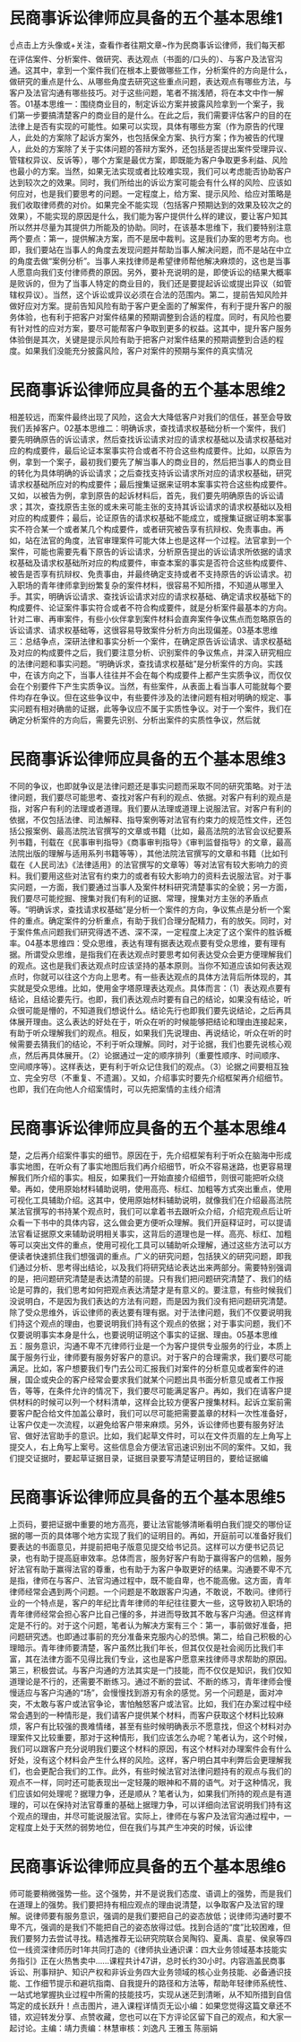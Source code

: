 # 民商事诉讼律师应具备的五个基本思维1

☝点击上方头像或+关注，查看作者往期文章~作为民商事诉讼律师，我们每天都在评估案件、分析案件、做研究、表达观点（书面的/口头的）、与客户及法官沟通。这其中，拿到一个案件我们在根本上要做哪些工作，分析案件的方向是什么，做研究的重点是什么、从哪些角度去研究这些重点问题，表达观点有哪些方法，与客户及法官沟通有哪些技巧。对于这些问题，笔者不揣浅陋，将在本文中作一解答。01基本思维一：围绕商业目的，制定诉讼方案并披露风险拿到一个案子，我们第一步要搞清楚客户的商业目的是什么。在此之后，我们需要评估客户的目的在法律上是否有实现的可能性。如果可以实现，具体有哪些方案（作为原告的代理人，此处的方案除了起诉方案外，也包括保全方案、执行方案；作为被告的代理人，此处的方案除了关于实体问题的答辩方案外，还包括是否提出案件受理异议、管辖权异议、反诉等），哪个方案是最优方案，即既能为客户争取更多利益、风险也最小的方案。当然，如果无法实现或者比较难实现，我们可以考虑能否协助客户达到较次之的效果。同时，我们所给出的诉讼方案可能会有什么样的风险、应该如何应对，也是我们要思考的问题。一定程度上，给方案、提示风险、给应对策略是我们收取律师费的对价。如果完全不能实现（包括客户预期达到的效果及较次之的效果），不能实现的原因是什么，我们能为客户提供什么样的建议，要让客户知其所以然并尽量为其提供力所能及的协助。同时，在该基本思维下，我们要特别注意两个要点：第一，提供解决方案，而不是居中裁判。这是我们办案的思考方向。也即，我们要站在当事人的角度去发现问题并帮助当事人解决问题，而不是站在中立的角度去做“案例分析”。当事人来找律师是希望律师帮他解决麻烦的，这也是当事人愿意向我们支付律师费的原因。另外，要补充说明的是，即使诉讼的结果大概率是败诉的，但为了当事人特定的商业目的，我们还是要提起诉讼或提出异议（如管辖权异议）。当然，这个诉讼或异议必须在合法的范围内。第二，提前告知风险并做好应对方案。提前告知风险有助于客户更全面的了解案件，有利于提升客户的服务体验，也有利于把客户对案件结果的预期调整到合适的程度。同时，有风险也要有针对性的应对方案，要尽可能帮客户争取到更多的权益。这其中，提升客户服务体验倒是其次，关键是提示风险有助于把客户对案件结果的预期调整到合适的程度。如果我们没能充分披露风险，客户对案件的预期与案件的真实情况

# 民商事诉讼律师应具备的五个基本思维2

相差较远，而案件最终出现了风险，这会大大降低客户对我们的信任，甚至会导致我们丢掉客户。02基本思维二：明确诉求，查找请求权基础分析一个案件，我们要先明确原告的诉讼请求，然后查找诉讼请求对应的请求权基础以及请求权基础对应的构成要件，最后论证本案事实符合或者不符合这些构成要件。比如，以原告为例，拿到一个案子，最初我们要先了解当事人的商业目的，然后把当事人的商业目的转化为具体明确的诉讼请求；之后查找支持诉讼请求所对应的请求权基础，研究请求权基础所应对的构成要件；最后搜集证据来证明本案事实符合这些构成要件。又如，以被告为例，拿到原告的起诉材料后，首先，我们要先明确原告的诉讼请求；其次，查找原告主张的或未来可能主张的支持其诉讼请求的请求权基础以及相对应的构成要件；最后，论证原告的请求权基础不能成立，或搜集证据证明本案事实不符合某一个或者某几个构成要件，或者研究被告享有抗辩权、免责事由。再如，站在法官的角度，法官审理案件可能大体上也是这样一个过程。法官拿到一个案件，可能也需要先看下原告的诉讼请求，分析原告提出的诉讼请求所依据的请求权基础及请求权基础所对应的构成要件，审查本案的事实是否符合这些构成要件、被告是否享有抗辩权、免责事由，并最终确定支持或者不支持原告的诉讼请求。初入职场的青年律师拿到纷繁复杂的案件材料，很容易不知所措，不知道从哪里入手。其实，明确诉讼请求、查找诉讼请求对应的请求权基础、确定请求权基础下的构成要件、论证案件事实符合或者不符合构成要件，就是分析案件最基本的方向。针对二审、再审案件，有些小伙伴拿到案件材料会直奔案件争议焦点而忽略原告的诉讼请求、请求权基础等，这很容易导致案件分析方向出现偏差。03基本思维三：总结争点，深研法律和事实分析一个案件，在确定原告诉讼请求、请求权基础及对应的构成要件之后，我们要注意分析、识别案件的争议焦点，并深入研究相应的法律问题和事实问题。“明确诉求，查找请求权基础”是分析案件的方向。实践中，在该方向之下，当事人往往并不会在每个构成要件上都产生实质争议，而仅仅会在个别要件下产生实质争议。当然，有些案件，从表面上看当事人可能就每个要件均存在争议。但在这些争议中，有些要件涉及的法律问题有相对明确的规定、事实问题有相对确凿的证据，此等争议应不属于实质性争议。对于一个案件，我们在确定分析案件的方向后，需要先识别、分析出案件的实质性争议，然后就

# 民商事诉讼律师应具备的五个基本思维3

不同的争议，也即就争议是法律问题还是事实问题而采取不同的研究策略。对于法律问题，我们要尽可能思考、查找对客户有利的观点、依据。对客户有利的观点是指，对客户有利的法理或者道理。我们要从法理或道理上说服法官。对客户有利的依据，不仅包括法律、司法解释、指导案例等对法官有约束力的规范性文件，还包括公报案例、最高法院法官撰写的文章或书籍（比如，最高法院的法官会议纪要系列书籍，刊载在《民事审判指导》《商事审判指导》《审判监督指导》的文章，最高法院出版的理解与适用系列书籍等等），其他法院法官撰写的文章和书籍（比如刊载在《人民司法》《法律适用》的法官撰写的文章等）等对法官有较大影响力的资料。我们要用这些对法官有约束力的或者有较大影响力的资料去说服法官。对于事实问题，一方面，我们要通过当事人及案件材料研究清楚事实的全貌；另一方面，我们要尽可能挖掘、搜集对我们有利的证据、常理，搜集对方主张的矛盾点等。“明确诉求，查找请求权基础”是分析一个案件的方向，争议焦点是分析一个案件的重点。确定案件的分析重点，有助于我们合理分配精力，有的放矢。同时，对于案件焦点问题我们研究得透不透、深不深，一定程度上决定了这个案件的胜诉概率。04基本思维四：受众思维，表达有理有据表达观点要有受众思维，要有理有据。所谓受众思维，是指我们在表达观点时要思考如何表达受众会更方便理解我们的观点。这也是我们表达观点时应该坚持的基本原则。当你不知道应该如何表达观点时，你就可以往这个方向上思考。有一些表达观点的具体方法背后所体现的，其实就是受众思维。比如，使用金字塔原理表达观点。具体而言：（1）表达观点要有结论，且结论要先行。也即，我们表达观点时要有自己的结论，如果没有结论，听众很可能是懵的，不知道我们想说什么。结论先行也即我们要先说结论，之后再具体展开理由。这么表达的好处在于，听众在听的时候能够把结论和理由连接起来，有助于听众理解我们的观点。相反，如果我们先说理由、再说结论，听众在听的时候需要去猜我们的结论，不利于听众理解。同时，对于论据，我们也要先说核心观点，然后再具体展开。（2）论据通过一定的顺序排列（重要性顺序、时间顺序、空间顺序等）。这样表达，更有利于听众记住我们的观点。（3）论据之间要相互独立、完全穷尽（不重复、不遗漏）。又如，介绍事实时要先介绍框架再介绍细节。也即，我们在向他人介绍案情时，可以先把案情的主线介绍清

# 民商事诉讼律师应具备的五个基本思维4

楚，之后再介绍案件事实的细节。原因在于，先介绍框架有利于听众在脑海中形成事实地图，在听众有了事实地图后我们再介绍细节，听众不容易迷路，也更容易理解我们所介绍的事实。相反，如果我们一开始直接介绍细节，则很可能把听众绕晕。再如，使用原始材料辅助说明，使用高亮、标红、加粗等方式突出重点，使用可视化工具辅助介绍。这其中，使用原始材料辅助说明，就像我们在介绍最高法院某法官撰写的书持某个观点时，我们可以拿着书去跟听众介绍，介绍完观点后让听众看一下书中的具体内容，这么做会更方便听众理解。我们开庭释证时，可以提请法官看证据原文来辅助说明相关事实，这背后的道理也是一样。高亮、标红、加粗等可以突出文件的重点，使用可视化工具可以辅助听众理解，通过这些方法可以方便读者快速抓住我们想强调的重点。广义的研究问题，包括狭义的研究问题，即我们通过分析、思考得出结论，以及我们将研究结论表达出来两部分。需要特别强调的是，把问题研究清楚是表达清楚的前提。只有我们把问题研究清楚了、我们的结论是可靠的，我们思考如何把观点表达清楚才是有意义的。要注意，有些时候我们没说明白，不是因为我们表达的方法有问题，而是因为我们没有把问题研究清楚。除了受众思维外，诉讼律师的表达要有理有据。对于法律问题，我们不仅要说明我们持这个观点的理由，也要说明我们持有这个观点的依据；对于事实问题，我们不仅要说明事实本身是什么，也要说明证明这个事实的证据、理由。05基本思维五：服务意识，沟通不卑不亢律师行业是一个为客户提供专业服务的行业，本质上属于服务行业，律师要有服务好客户的意识。对于客户的合理需求，我们要尽可能满足。比如，客户想要我们专门去公司汇报我们对案件的分析意见或者案件的进展，国企或央企的客户经常会要求我们就某个问题出具书面分析意见或者工作报告，等等，在条件允许的情况下，我们要尽可能满足客户。再如，我们在请客户提供材料的时候可以列一个材料清单，这样会比较方便客户搜集材料。起诉立案前需要客户配合给文件加盖公章时，我们可以尽可能把需要盖章的材料一次性准备好，让客户仅走一次流程，以避免给客户带来麻烦。另外，诉讼律师也要有服务好法官、做好法官助手的意识。比如，我们起草文件时，可以在文件页眉的左上角写上提交人，右上角写上案号。这些信息会方便法官迅速识别出不同的案件。又如，我们提交证据时，要起草证据目录，证据目录要写清楚证明目的，要给证据编

# 民商事诉讼律师应具备的五个基本思维5

上页码，要把证据中重要的地方高亮，要让法官能够清晰看明白我们提交的哪份证据的哪一页的具体哪个地方实现了我们的证明目的。再如，开庭前可以准备好我们要表达的书面意见，并提前把电子版意见提交给书记员。这样可以方便书记员记录，也有助于提高庭审效率。总体而言，服务好客户有助于赢得客户的信赖，服务好法官有助于赢得法官的尊重，也有助于为客户争取更好的结果。沟通要不卑不亢是指，律师在与客户、法官沟通过程中，既不能自卑，也不能高傲。这方面，青年律师经常会遇到两个问题。一个问题是不敢跟客户沟通，不敢说，不敢问。律师行业的一个特点是，客户的年纪比青年律师的年纪往往要大一些，这导致初入职场的青年律师经常会担心客户比自己懂的多，并进而导致其不敢与客户沟通。但这样肯定是不行的。对于这个问题，笔者认为解决方案有三个：第一，事前做好准备，把问题研究透。也即通过事前的充分准备来克服内心的恐惧。第二，给自己积极的心理暗示。青年律师要清楚，客户虽然比我们年长，但其仅仅是社会阅历比我们丰富，其在法律方面不见得比我们专业，这也是客户愿意来找律师寻求帮助的原因。第三，积极尝试。与客户沟通的方法其实是一门技能，而不仅仅是知识，我们仅知道理论是不行的，还需要不断练习。通过不断的尝试、不断的练习，青年律师会慢慢适应与客户沟通的“场”，会慢慢找到游刃有余的感觉。另一个问题是，面对冲突，不太敢与客户或法官争论，害怕触怒客户或法官。比如，我们在办案过程中经常会遇到的一种情形是，我们请客户提供某个材料，而客户获取这个材料比较麻烦，客户有比较强的畏难情绪，甚至有些时候明确表示不愿意找，但这个材料对办理案件又比较重要，那对于这种情形，我们应该怎么办呢？笔者认为，这个时候，我们可以跟客户充分说明我们要这个材料的原因，有这个材料对办理案件会有什么好处，没有这个材料会产生什么样的风险。这样，客户明白其中利弊后会更理解我们，也会更配合我们的工作。此外，有些时候法官对法律问题持有的观点与我们的观点不一样，同时还可能表现出一定轻蔑的眼神和不屑的语气。对于这种情况，我们应该如何处理呢？据理力争，还是顺从？笔者认为，如果我们所持的观点是有道理的，可以在保持对法官尊重的基础上据理力争，可以详细向法官说明我们持有这个观点的理由，并尽可能说服法官。实际上，律师在与客户及法官沟通过程中，一定程度上处于天然的弱势地位，但在我们与其产生冲突的时候，诉讼律

# 民商事诉讼律师应具备的五个基本思维6

师可能要稍微强势一些。这个强势，并不是说我们态度、语调上的强势，而是我们在道理上的强势。我们要把持有相应观点的理由说清楚，以争取客户及法官的理解。说律师要有服务意识，强调的是我们要把自己的姿态放低；说律师沟通时要不卑不亢，强调的是我们不能把自己的姿态放得过低。找到合适的“度”比较困难，但我们要努力去尝试寻找。精选推荐无讼研究院联合吴陶钧、夏禹、袁星、侯泉等四位一线资深律师历时1年共同打造的《律师执业通识课：四大业务领域基本技能实务指引》正在火热售卖中......课程共计47讲，总时长约30小时。内容涵盖民商事诉讼、刑事辩护、知识产权和非诉业务四大业务领域的核心业务技能、必备通识技能、工作细节提示和避坑指南、自我提升的路径和方法等，帮助年轻律师系统性、一站式地掌握执业过程中所需的技能技巧，实现从迷茫到清晰，从不知所措到自信笃定的成长跃升！点击图片，进入课程详情页无讼小编：如果您觉得这篇文章还不错，欢迎转发分享、点赞收藏，您也可以在下方评论区留下自己的观点，和大家一起讨论。主编：靖力责编：林慧审核：刘逸凡 王雅玉 陈丽娟 

